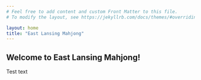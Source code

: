 ```yaml
---
# Feel free to add content and custom Front Matter to this file.
# To modify the layout, see https://jekyllrb.com/docs/themes/#overriding-theme-defaults

layout: home
title: "East Lansing Mahjong"
---
```


## Welcome to East Lansing Mahjong!

Test text
